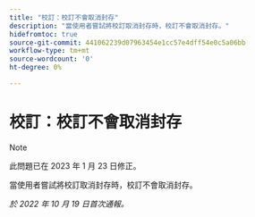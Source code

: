 ```yaml
---
title: "校訂：校訂不會取消封存"
description: "當使用者嘗試將校訂取消封存時，校訂不會取消封存。"
hidefromtoc: true
source-git-commit: 441062239d07963454e1cc57e4dff54e0c5a06bb
workflow-type: tm+mt
source-wordcount: '0'
ht-degree: 0%

---
```



# 校訂：校訂不會取消封存

>[!NOTE]
>
>此問題已在 2023 年 1 月 23 日修正。

當使用者嘗試將校訂取消封存時，校訂不會取消封存。

_於 2022 年 10 月 19 日首次通報。_

